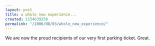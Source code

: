 ```yaml
---
layout: post
title: a whole new experience...
created: 1154639250
permalink: "/2006/08/03/whole_new_experience/"
---
```

We are now the proud recipients of our very first parking ticket. Great.
